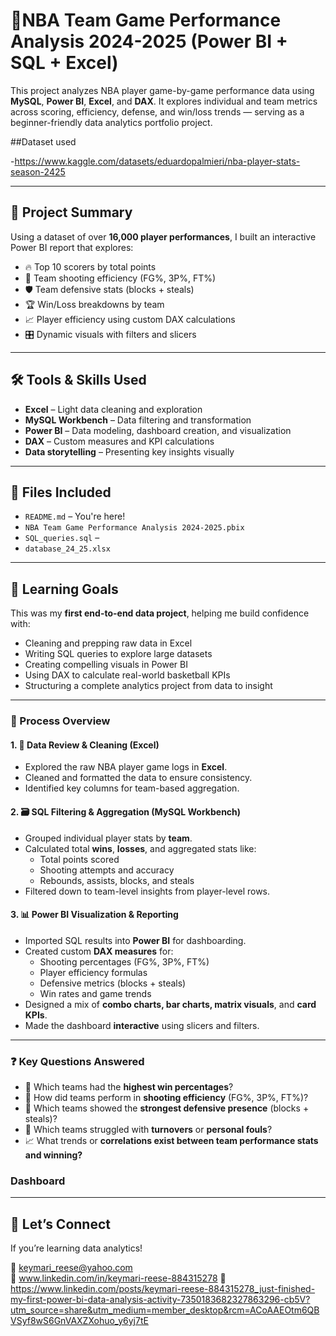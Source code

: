 # 🏀NBA Team Game Performance Analysis 2024-2025 (Power BI + SQL + Excel)

This project analyzes NBA player game-by-game performance data using **MySQL**, **Power BI**, **Excel**, and **DAX**. It explores individual and team metrics across scoring, efficiency, defense, and win/loss trends — serving as a beginner-friendly data analytics portfolio project.


##Dataset used

-https://www.kaggle.com/datasets/eduardopalmieri/nba-player-stats-season-2425

---

## 📌 Project Summary

Using a dataset of over **16,000 player performances**, I built an interactive Power BI report that explores:

- 🔥 Top 10 scorers by total points
- 🎯 Team shooting efficiency (FG%, 3P%, FT%)
- 🛡️ Team defensive stats (blocks + steals)
- 🏆 Win/Loss breakdowns by team
- 📈 Player efficiency using custom DAX calculations
- 🎛️ Dynamic visuals with filters and slicers

---

## 🛠️ Tools & Skills Used

- **Excel** – Light data cleaning and exploration
- **MySQL Workbench** – Data filtering and transformation
- **Power BI** – Data modeling, dashboard creation, and visualization
- **DAX** – Custom measures and KPI calculations
- **Data storytelling** – Presenting key insights visually

---

## 📁 Files Included

- `README.md` – You're here!
- `NBA Team Game Performance Analysis 2024-2025.pbix` 
- `SQL_queries.sql` – 
- `database_24_25.xlsx` 

---

## 🚀 Learning Goals

This was my **first end-to-end data project**, helping me build confidence with:
- Cleaning and prepping raw data in Excel
- Writing SQL queries to explore large datasets
- Creating compelling visuals in Power BI
- Using DAX to calculate real-world basketball KPIs
- Structuring a complete analytics project from data to insight

---

### 🔄 Process Overview

#### 1. 🧹 Data Review & Cleaning (Excel)
- Explored the raw NBA player game logs in **Excel**.
- Cleaned and formatted the data to ensure consistency.
- Identified key columns for team-based aggregation.

#### 2. 🗃️ SQL Filtering & Aggregation (MySQL Workbench)
- Grouped individual player stats by **team**.
- Calculated total **wins**, **losses**, and aggregated stats like:
  - Total points scored
  - Shooting attempts and accuracy
  - Rebounds, assists, blocks, and steals
- Filtered down to team-level insights from player-level rows.

#### 3. 📊 Power BI Visualization & Reporting
- Imported SQL results into **Power BI** for dashboarding.
- Created custom **DAX measures** for:
  - Shooting percentages (FG%, 3P%, FT%)
  - Player efficiency formulas
  - Defensive metrics (blocks + steals)
  - Win rates and game trends
- Designed a mix of **combo charts, bar charts, matrix visuals**, and **card KPIs**.
- Made the dashboard **interactive** using slicers and filters.

---

### ❓ Key Questions Answered

- 🏀 Which teams had the **highest win percentages**?
- 🎯 How did teams perform in **shooting efficiency** (FG%, 3P%, FT%)?
- 💪 Which teams showed the **strongest defensive presence** (blocks + steals)?
- 🔁 Which teams struggled with **turnovers** or **personal fouls**?
- 📈 What trends or **correlations exist between team performance stats and winning?**

### Dashboard




---

## 🙌 Let’s Connect

If you’re learning data analytics!

📧 keymari_reese@yahoo.com  
💼 www.linkedin.com/in/keymari-reese-884315278
🔗 https://www.linkedin.com/posts/keymari-reese-884315278_just-finished-my-first-power-bi-data-analysis-activity-7350183682327863296-cb5V?utm_source=share&utm_medium=member_desktop&rcm=ACoAAEOtm6QBVSyf8wS6GnVAXZXohuo_y6yj7tE


